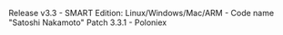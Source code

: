 Release v3.3 - SMART Edition: Linux/Windows/Mac/ARM - Code name "Satoshi Nakamoto"
Patch 3.3.1 - Poloniex


